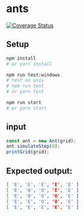 # ants
[![Coverage Status](https://coveralls.io/repos/github/bslayerw/ants/badge.svg?branch=master)](https://coveralls.io/github/bslayerw/ants?branch=master)
## Setup
```sh
npm install
# or yarn install
```
```sh
npm run test:windows
# test on unix
# npm run test
# or yarn test
```
```sh
npm run start
# or yarn start
```

## input
```js
const ant = new Ant(grid);
ant.simulateStep(8);
printGrid(grid);
```

## Expected output: 
```sh
[ 'E', 'E', 'E', 'E', 'E' ]
[ 'E', 'O', 'O', 'E', 'E' ]
[ 'E', 'O', 'O', 'O', 'E' ]
[ 'E', 'E', 'O', 'O', 'E' ]
[ 'E', 'E', 'E', 'E', 'E' ]
```
